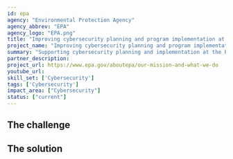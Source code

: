 ```yaml
---
id: epa
agency: "Environmental Protection Agency"
agency_abbrev: "EPA"
agency_logo: "EPA.png"
title: "Improving cybersecurity planning and program implementation at the EPA"
project_name: "Improving cybersecurity planning and program implementation at the EPA"
summary: "Supporting cybersecurity planning and implementation at the Environmental Protection Agency, including implementation of zero trust architecture."
partner_description: 
project_url: https://www.epa.gov/aboutepa/our-mission-and-what-we-do
youtube_url: 
skill_set: ['Cybersecurity']
tags: ['Cybersecurity']
impact_area: ["Cybersecurity"]
status: ["current"]
---
```


## The challenge


## The solution 
